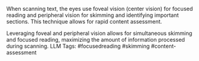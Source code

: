 When scanning text, the eyes use foveal vision (center vision) for focused reading and peripheral vision for skimming and identifying important sections. This technique allows for rapid content assessment.

Leveraging foveal and peripheral vision allows for simultaneous skimming and focused reading, maximizing the amount of information processed during scanning.
LLM Tags:  #focusedreading #skimming #content-assessment